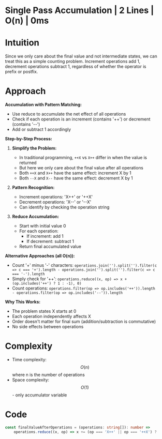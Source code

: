 # Single Pass Accumulation | 2 Lines | O(n) | 0ms

# Intuition
Since we only care about the final value and not intermediate states, we can treat this as a simple counting problem. Increment operations add 1, decrement operations subtract 1, regardless of whether the operator is prefix or postfix.

# Approach
**Accumulation with Pattern Matching:**
- Use reduce to accumulate the net effect of all operations
- Check if each operation is an increment (contains '++') or decrement (contains '--')
- Add or subtract 1 accordingly

**Step-by-Step Process:**

1. **Simplify the Problem:**
   - In traditional programming, `++X` vs `X++` differ in when the value is returned
   - But here we only care about the final value after all operations
   - Both `++X` and `X++` have the same effect: increment X by 1
   - Both `--X` and `X--` have the same effect: decrement X by 1

2. **Pattern Recognition:**
   - Increment operations: 'X++' or '++X'
   - Decrement operations: 'X--' or '--X'
   - Can identify by checking the operation string

3. **Reduce Accumulation:**
   - Start with initial value 0
   - For each operation:
     - If increment: add 1
     - If decrement: subtract 1
   - Return final accumulated value

**Alternative Approaches (all O(n)):**
- Count '+' minus '-' characters: `operations.join('').split('').filter(c => c === '+').length - operations.join('').split('').filter(c => c === '-').length`
- Simply check for '++': `operations.reduce((x, op) => x + (op.includes('++') ? 1 : -1), 0)`
- Count operations: `operations.filter(op => op.includes('++')).length - operations.filter(op => op.includes('--')).length`

**Why This Works:**
- The problem states X starts at 0
- Each operation independently affects X
- Order doesn't matter for final sum (addition/subtraction is commutative)
- No side effects between operations

# Complexity
- Time complexity: $$O(n)$$ where n is the number of operations
- Space complexity: $$O(1)$$ - only accumulator variable

# Code
```typescript
const finalValueAfterOperations = (operations: string[]): number =>
    operations.reduce((x, op) => x += (op === 'X++' || op === '++X') ? 1 : -1, 0);
```